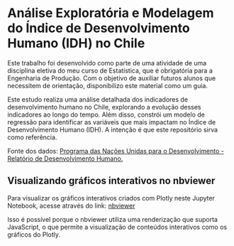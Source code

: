 # Análise Exploratória e Modelagem do Índice de Desenvolvimento Humano (IDH) no Chile
Este trabalho foi desenvolvido como parte de uma atividade de uma disciplina eletiva do meu curso de Estatística, que é obrigatória para a Engenharia de Produção. Com o objetivo de auxiliar futuros alunos que necessitem de orientação, disponibilizo este material como um guia.

Este estudo realiza uma análise detalhada dos indicadores de desenvolvimento humano no Chile, explorando a evolução desses indicadores ao longo do tempo. Além disso, constrói um modelo de regressão para identificar as variáveis que mais impactam no Índice de Desenvolvimento Humano (IDH). A intenção é que este repositório sirva como referência.

Fonte dos dados: [Programa das Nações Unidas para o Desenvolvimento - Relatório de Desenvolvimento Humano.](https://hdr.undp.org/data-center/documentation-and-downloads)

## Visualizando gráficos interativos no nbviewer

Para visualizar os gráficos interativos criados com Plotly neste Jupyter Notebook, acesse através do link: [nbviewer](https://nbviewer.org/github/arthurpmotta02/Analise-Exploratoria-e-Modelagem-do-IDH-no-Chile/blob/main/chile.ipynb)

Isso é possível porque o nbviewer utiliza uma renderização que suporta JavaScript, o que permite a visualização de conteúdos interativos como os gráficos do Plotly.
